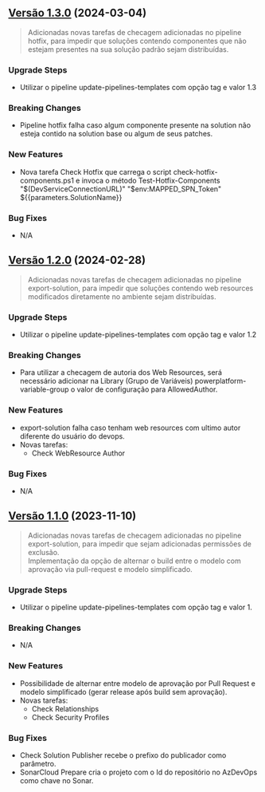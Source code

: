 ## [Versão 1.3.0](https://dev.azure.com/kdop/Dynamics%20Core/_git/devops-templates?version=GT1.3) (2024-03-04)

> Adicionadas novas tarefas de checagem adicionadas no pipeline hotfix, para impedir que soluções contendo componentes que não estejam presentes na sua solução padrão sejam distribuídas.

### Upgrade Steps
- Utilizar o pipeline update-pipelines-templates com opção tag e valor 1.3

### Breaking Changes
- Pipeline hotfix falha caso algum componente presente na solution não esteja contido na solution base ou algum de seus patches.

### New Features
- Nova tarefa Check Hotfix que carrega o script check-hotfix-components.ps1 e invoca o método Test-Hotfix-Components "$(DevServiceConnectionURL)" "$env:MAPPED_SPN_Token" ${{parameters.SolutionName}}

### Bug Fixes
- N/A

## [Versão 1.2.0](https://dev.azure.com/kdop/Dynamics%20Core/_git/devops-templates?version=GT1.2) (2024-02-28)

> Adicionadas novas tarefas de checagem adicionadas no pipeline export-solution, para impedir que soluções contendo web resources modificados diretamente no ambiente sejam distribuídas.

### Upgrade Steps
- Utilizar o pipeline update-pipelines-templates com opção tag e valor 1.2

### Breaking Changes
- Para utilizar a checagem de autoria dos Web Resources, será necessário adicionar na Library (Grupo de Variáveis) powerplatform-variable-group o valor de configuração para AllowedAuthor.

### New Features
- export-solution falha caso tenham web resources com ultimo autor diferente do usuário do devops.
- Novas tarefas:
    - Check WebResource Author

### Bug Fixes
- N/A

## [Versão 1.1.0](https://dev.azure.com/kdop/Dynamics%20Core/_git/devops-templates?version=GT1.1) (2023-11-10)

> Adicionadas novas tarefas de checagem adicionadas no pipeline export-solution, para impedir que sejam adicionadas permissões de exclusão.  
Implementação da opção de alternar o build entre o modelo com aprovação via pull-request e modelo simplificado.

### Upgrade Steps
- Utilizar o pipeline update-pipelines-templates com opção tag e valor 1.

### Breaking Changes
- N/A

### New Features
- Possibilidade de alternar entre modelo de aprovação por Pull Request e modelo simplificado (gerar release após build sem aprovação).
- Novas tarefas:
    - Check Relationships
    - Check Security Profiles

### Bug Fixes
- Check Solution Publisher recebe o prefixo do publicador como parâmetro.
- SonarCloud Prepare cria o projeto com o Id do repositório no AzDevOps como chave no Sonar.